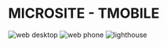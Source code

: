 # MICROSITE - TMOBILE
![web desktop](https://user-images.githubusercontent.com/75456808/236172352-de90b171-3a41-4a72-ae9a-640eb929006c.png)
![web phone](https://user-images.githubusercontent.com/75456808/236172364-d1ca8510-1d13-43fc-b5b8-ce17ffa068db.png)
![lighthouse](https://user-images.githubusercontent.com/75456808/236172372-1d748b65-042a-4641-8229-218c8e32c3de.png)
